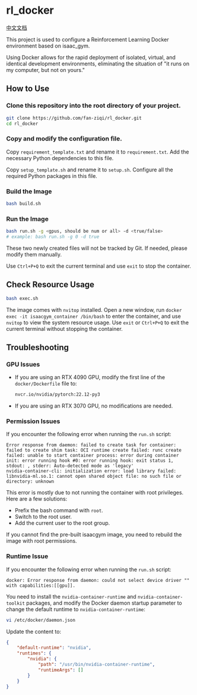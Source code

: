 # rl_docker

[中文文档](README_CN.md)

This project is used to configure a Reinforcement Learning Docker environment based on isaac_gym.

Using Docker allows for the rapid deployment of isolated, virtual, and identical development environments, eliminating the situation of "it runs on my computer, but not on yours."

## How to Use

### Clone this repository into the root directory of your project.

```bash
git clone https://github.com/fan-ziqi/rl_docker.git
cd rl_docker
```

### Copy and modify the configuration file.

Copy `requirement_template.txt` and rename it to `requirement.txt`. Add the necessary Python dependencies to this file.

Copy `setup_template.sh` and rename it to `setup.sh`. Configure all the required Python packages in this file.

### Build the Image

```bash
bash build.sh
```

### Run the Image

```bash
bash run.sh -g <gpus, should be num or all> -d <true/false>
# example: bash run.sh -g 0 -d true
```

These two newly created files will not be tracked by Git. If needed, please modify them manually.

Use `Ctrl+P+Q` to exit the current terminal and use `exit` to stop the container.

## Check Resource Usage

```bash
bash exec.sh
```

The image comes with `nvitop` installed. Open a new window, run `docker exec -it isaacgym_container /bin/bash` to enter the container, and use `nvitop` to view the system resource usage. Use `exit` or `Ctrl+P+Q` to exit the current terminal without stopping the container.

## Troubleshooting

### GPU Issues

* If you are using an RTX 4090 GPU, modify the first line of the `docker/Dockerfile` file to:

  ```dockerfile
  nvcr.io/nvidia/pytorch:22.12-py3
  ```

* If you are using an RTX 3070 GPU, no modifications are needed.

### Permission Issues

If you encounter the following error when running the `run.sh` script:

```
Error response from daemon: failed to create task for container: failed to create shim task: OCI runtime create failed: runc create failed: unable to start container process: error during container init: error running hook #0: error running hook: exit status 1, stdout: , stderr: Auto-detected mode as 'legacy'
nvidia-container-cli: initialization error: load library failed: libnvidia-ml.so.1: cannot open shared object file: no such file or directory: unknown
```

This error is mostly due to not running the container with root privileges. Here are a few solutions:

* Prefix the bash command with `root`.
* Switch to the root user.
* Add the current user to the root group.

If you cannot find the pre-built isaacgym image, you need to rebuild the image with root permissions.

### Runtime Issue

If you encounter the following error when running the `run.sh` script:

```
docker: Error response from daemon: could not select device driver "" with capabilities:[[gpu]].
```

You need to install the `nvidia-container-runtime` and `nvidia-container-toolkit` packages, and modify the Docker daemon startup parameter to change the default runtime to `nvidia-container-runtime`:

```bash
vi /etc/docker/daemon.json
```

Update the content to:

```json
{
    "default-runtime": "nvidia",
    "runtimes": {
        "nvidia": {
            "path": "/usr/bin/nvidia-container-runtime",
            "runtimeArgs": []
        }
    }
}
```
